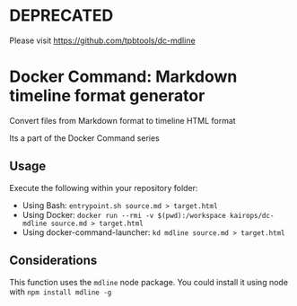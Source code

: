 # DEPRECATED

Please visit https://github.com/tpbtools/dc-mdline

# Docker Command: Markdown timeline format generator

Convert files from Markdown format to timeline HTML format

Its a part of the Docker Command series

## Usage

Execute the following within your repository folder:

- Using Bash: `entrypoint.sh source.md > target.html`
- Using Docker: `docker run --rmi -v $(pwd):/workspace kairops/dc-mdline source.md > target.html`
- Using docker-command-launcher: `kd mdline source.md > target.html`

## Considerations

This function uses the `mdline` node package. You could install it using node with `npm install mdline -g`
